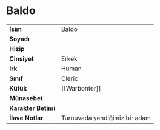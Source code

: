# Baldo   
|  |  |  
|---|---|  
| **İsim** | Baldo |  
| **Soyadı** |  |  
| **Hizip** |  |  
| **Cinsiyet** | Erkek |  
| **Irk** | Human |  
| **Sınıf** | Cleric |  
| **Kütük** | [[Warbonter]] |  
| **Münasebet** |  |  
| **Karakter Betimi** |  |  
| **İlave Notlar** | Turnuvada yendiğimiz bir adam |  
